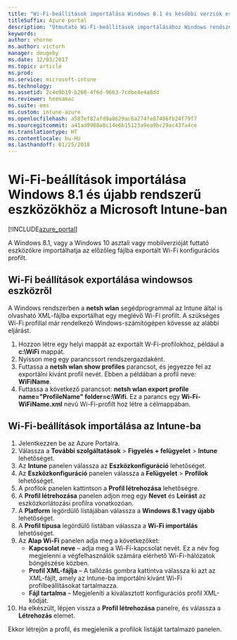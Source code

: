 ```yaml
---
title: "Wi-Fi-beállítások importálása Windows 8.1 és későbbi verziók esetén"
titleSuffix: Azure portal
description: "Útmutató Wi-Fi-beállítások importálásához Windows rendszerből Intune-os Wi-Fi-profilba.”"
keywords: 
author: vhorne
ms.author: victorh
manager: dougeby
ms.date: 12/03/2017
ms.topic: article
ms.prod: 
ms.service: microsoft-intune
ms.technology: 
ms.assetid: 2c4e9b19-b268-4f6d-9663-7cdbe4e4a8dd
ms.reviewer: heenamac
ms.suite: ems
ms.custom: intune-azure
ms.openlocfilehash: a587ef87afd9a8629ac6a274fe87406fb24f79f7
ms.sourcegitcommit: a41ad9988a8c14e6b15123a9ea9bc29ac437a4ce
ms.translationtype: HT
ms.contentlocale: hu-HU
ms.lasthandoff: 01/25/2018
---
```

# <a name="how-to-import-wi-fi-settings-for-windows-81-and-later-devices-in-microsoft-intune"></a>Wi-Fi-beállítások importálása Windows 8.1 és újabb rendszerű eszközökhöz a Microsoft Intune-ban

[!INCLUDE[azure_portal](./includes/azure_portal.md)]

A Windows 8.1, vagy a Windows 10 asztali vagy mobilverzióját futtató eszközökre importálhatja az előzőleg fájlba exportált Wi-Fi konfigurációs profilt.

## <a name="export-wi-fi-settings-from-a-windows-device"></a>Wi-Fi beállítások exportálása windowsos eszközről

A Windows rendszerben a **netsh wlan** segédprogrammal az Intune által is olvasható XML-fájlba exportálhat egy meglévő Wi-Fi profilt. A szükséges Wi-Fi profillal már rendelkező Windows-számítógépen kövesse az alábbi eljárást.
1. Hozzon létre egy helyi mappát az exportált W-Fi-profilokhoz, például a **c:\WiFi** mappát.
1. Nyisson meg egy parancssort rendszergazdaként.
1. Futtassa a **netsh wlan show profiles** parancsot, és jegyezze fel az exportálni kívánt profil nevét. Ebben a példában a profil neve: **WiFiName**.
1. Futtassa a következő parancsot: **netsh wlan export profile name="ProfileName" folder=c:\Wifi**. Ez a parancs egy **Wi-Fi-WiFiName.xml** nevű Wi-Fi-profilt hoz létre a célmappában.

## <a name="import-the-wi-fi-settings-into-intune"></a>Wi-Fi-beállítások importálása az Intune-ba

1. Jelentkezzen be az Azure Portalra.
2. Válassza a **További szolgáltatások** > **Figyelés + felügyelet** > **Intune** lehetőséget.
3. Az **Intune** panelen válassza az **Eszközkonfiguráció** lehetőséget.
2. Az **Eszközkonfiguráció** panelen válassza a **Felügyelet** > **Profilok** lehetőséget.
3. A profilok panelen kattintson a **Profil létrehozása** lehetőségre.
4. A **Profil létrehozása** panelen adjon meg egy **Nevet** és **Leírást** az eszközkorlátozási profilra vonatkozóan.
5. A **Platform** legördülő listájában válassza a **Windows 8.1 vagy újabb** lehetőséget.
6. A **Profil típusa** legördülő listában válassza a **Wi-Fi importálás** lehetőséget.
7. Az **Alap Wi-Fi** panelen adja meg a következőket:
    - **Kapcsolat neve** – adja meg a Wi-Fi-kapcsolat nevét. Ez a név fog megjelenni a végfelhasználók számára elérhető Wi-Fi-hálózatok böngészése közben.
    - **Profil XML-fájlja** – A tallózás gombra kattintva válassza ki azt az XML-fájlt, amely az Intune-ba importálni kívánt Wi-Fi profilbeállításokat tartalmazza.
    - **Fájl tartalma** – Megjeleníti a kiválasztott konfigurációs profil XML-kódját.
8. Ha elkészült, lépjen vissza a **Profil létrehozása** panelre, és válassza a **Létrehozás** elemet.

Ekkor létrejön a profil, és megjelenik a profilok listáját tartalmazó panelen.
